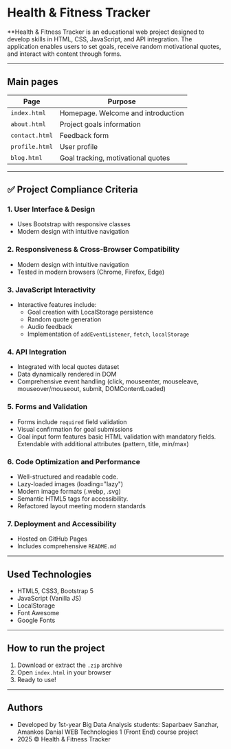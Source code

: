 # Health & Fitness Tracker
**Health & Fitness Tracker is an educational web project designed to develop skills in HTML, CSS, JavaScript, and API integration. The application enables users to set goals, receive random motivational quotes, and interact with content through forms.

---

## Main pages

| Page           | Purpose                                         |
|----------------|-------------------------------------------------|
| `index.html`   | Homepage. Welcome and introduction              |
| `about.html`   | Project goals information                       |
| `contact.html` | Feedback form                                   |
| `profile.html` | User profile                                    |
| `blog.html`    | Goal tracking, motivational quotes              |

---

## ✅ Project Compliance Criteria

### 1. User Interface & Design
- Uses Bootstrap with responsive classes
- Modern design with intuitive navigation


### 2. Responsiveness & Cross-Browser Compatibility
- Modern design with intuitive navigation
- Tested in modern browsers (Chrome, Firefox, Edge)

### 3. JavaScript Interactivity
- Interactive features include:
  - Goal creation with LocalStorage persistence
  - Random quote generation
  - Audio feedback
  - Implementation of `addEventListener`, `fetch`, `localStorage`

### 4. API Integration
- Integrated with local quotes dataset
- Data dynamically rendered in DOM
- Comprehensive event handling (click, mouseenter, mouseleave, mouseover/mouseout, submit, DOMContentLoaded)

### 5. Forms and Validation
- Forms include `required` field validation
- Visual confirmation for goal submissions
- Goal input form features basic HTML validation with mandatory fields. Extendable with additional attributes (pattern, title, min/max)

### 6. Code Optimization and Performance
- Well-structured and readable code.
- Lazy-loaded images (loading="lazy")
- Modern image formats (.webp, .svg)
- Semantic HTML5 tags for accessibility.
- Refactored layout meeting modern standards

### 7. Deployment and Accessibility
- Hosted on GitHub Pages
- Includes comprehensive `README.md`

---

## Used Technologies
- HTML5, CSS3, Bootstrap 5
- JavaScript (Vanilla JS)
- LocalStorage
- Font Awesome
- Google Fonts

---

## How to run the project
1. Download or extract the `.zip` archive
2. Open `index.html` in your browser
3. Ready to use!

---

## Authors
- Developed by 1st-year Big Data Analysis students: Saparbaev Sanzhar, Amankos Danial
WEB Technologies 1 (Front End) course project 
- 2025 © Health & Fitness Tracker
